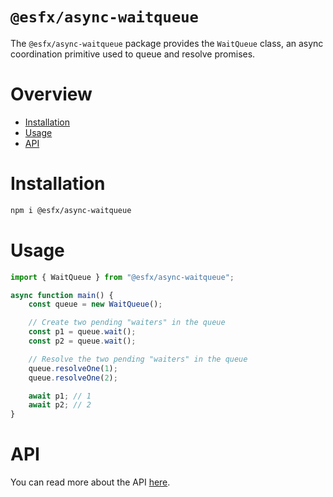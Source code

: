 # `@esfx/async-waitqueue`

The `@esfx/async-waitqueue` package provides the `WaitQueue` class, an async coordination primitive used to queue and resolve promises.

# Overview

* [Installation](#installation)
* [Usage](#usage)
* [API](#api)

# Installation

```sh
npm i @esfx/async-waitqueue
```

# Usage

```ts
import { WaitQueue } from "@esfx/async-waitqueue";

async function main() {
    const queue = new WaitQueue();

    // Create two pending "waiters" in the queue
    const p1 = queue.wait();
    const p2 = queue.wait();

    // Resolve the two pending "waiters" in the queue
    queue.resolveOne(1);
    queue.resolveOne(2);

    await p1; // 1
    await p2; // 2
}
```

# API

You can read more about the API [here](https://esfx.github.io/esfx/modules/async_waitqueue.html).
